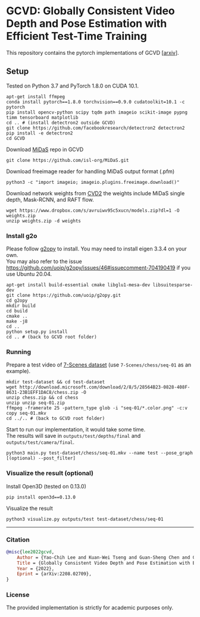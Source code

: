 # GCVD: Globally Consistent Video Depth and Pose Estimation with Efficient Test-Time Training
This repository contains the pytorch implementations of GCVD [[arxiv](https://arxiv.org/abs/2208.02709)]. 

## Setup
Tested on Python 3.7 and PyTorch 1.8.0 on CUDA 10.1.
```
apt-get install ffmpeg
conda install pytorch==1.8.0 torchvision==0.9.0 cudatoolkit=10.1 -c pytorch
pip install opencv-python scipy tqdm path imageio scikit-image pypng timm tensorboard matplotlib
cd .. # (install detectron2 outside GCVD)
git clone https://github.com/facebookresearch/detectron2 detectron2
pip install -e detectron2
cd GCVD
```
Download [MiDaS](https://github.com/isl-org/MiDaS.git) repo in GCVD
```
git clone https://github.com/isl-org/MiDaS.git
```
Download freeimage reader for handling MiDaS output format (.pfm)
```
python3 -c "import imageio; imageio.plugins.freeimage.download()"
```
Download network weights from [CVD2](https://github.com/facebookresearch/robust_cvd.git) 
the weights include MiDaS single depth, Mask-RCNN, and RAFT flow.
```
wget https://www.dropbox.com/s/avruiwv95c5xucn/models.zip?dl=1 -O weights.zip
unzip weights.zip -d weights
```

### Install g2o
Please follow [g2opy](https://github.com/uoip/g2opy) to install. You may need to install eigen 3.3.4 on your own. \
You may also refer to the issue https://github.com/uoip/g2opy/issues/46#issuecomment-704190419 if you use Ubuntu 20.04.
```
apt-get install build-essential cmake libglu1-mesa-dev libsuitesparse-dev
git clone https://github.com/uoip/g2opy.git
cd g2opy
mkdir build
cd build
cmake ..
make -j8
cd ..
python setup.py install
cd .. # (back to GCVD root folder)
```
### Running 
Prepare a test video of [7-Scenes dataset](https://www.microsoft.com/en-us/research/project/rgb-d-dataset-7-scenes/) (use `7-Scenes/chess/seq-01` as an example).
```
mkdir test-dataset && cd test-dataset
wget http://download.microsoft.com/download/2/8/5/28564B23-0828-408F-8631-23B1EFF1DAC8/chess.zip -O
unzip chess.zip && cd chess
unzip unzip seq-01.zip
ffmpeg -framerate 25 -pattern_type glob -i "seq-01/*.color.png" -c:v copy seq-01.mkv
cd ../.. # (back to GCVD root folder)
```
Start to run our implementation, it would take some time. \
The results will save in `outputs/test/depths/final` and `outputs/test/camera/final`.
```
python3 main.py test-dataset/chess/seq-01.mkv --name test --pose_graph [(optional) --post_filter]
```
### Visualize the result (optional) 
Install Open3D (tested on 0.13.0)
```
pip install open3d==0.13.0
```
Visualize the result
```
python3 visualize.py outputs/test test-dataset/chess/seq-01
```

---
### Citation
```Bibtex
@misc{lee2022gcvd,
    Author = {Yao-Chih Lee and Kuan-Wei Tseng and Guan-Sheng Chen and Chu-Song Chen},
    Title = {Globally Consistent Video Depth and Pose Estimation with Efficient Test-Time Training},
    Year = {2022},
    Eprint = {arXiv:2208.02709},
}
```
### License
The provided implementation is strictly for academic purposes only.

